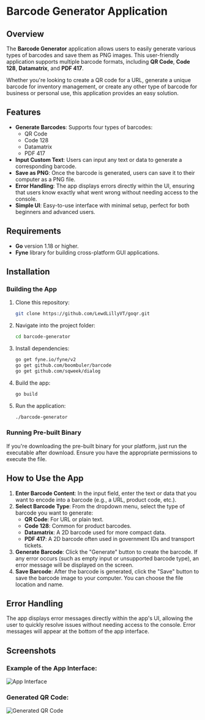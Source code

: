 # Barcode Generator Application

## Overview
The **Barcode Generator** application allows users to easily generate various types of barcodes and save them as PNG images. This user-friendly application supports multiple barcode formats, including **QR Code**, **Code 128**, **Datamatrix**, and **PDF 417**.

Whether you're looking to create a QR code for a URL, generate a unique barcode for inventory management, or create any other type of barcode for business or personal use, this application provides an easy solution.

## Features
- **Generate Barcodes**: Supports four types of barcodes:
  - QR Code
  - Code 128
  - Datamatrix
  - PDF 417
- **Input Custom Text**: Users can input any text or data to generate a corresponding barcode.
- **Save as PNG**: Once the barcode is generated, users can save it to their computer as a PNG file.
- **Error Handling**: The app displays errors directly within the UI, ensuring that users know exactly what went wrong without needing access to the console.
- **Simple UI**: Easy-to-use interface with minimal setup, perfect for both beginners and advanced users.

## Requirements
- **Go** version 1.18 or higher.
- **Fyne** library for building cross-platform GUI applications.

## Installation

### Building the App
1. Clone this repository:
   ```bash
   git clone https://github.com/LewdLillyVT/goqr.git
   ```

2. Navigate into the project folder:
   ```bash
   cd barcode-generator
   ```

3. Install dependencies:
   ```bash
   go get fyne.io/fyne/v2
   go get github.com/boombuler/barcode
   go get github.com/sqweek/dialog
   ```

4. Build the app:
   ```bash
   go build
   ```

5. Run the application:
   ```bash
   ./barcode-generator
   ```

### Running Pre-built Binary
If you're downloading the pre-built binary for your platform, just run the executable after download. Ensure you have the appropriate permissions to execute the file.

## How to Use the App

1. **Enter Barcode Content**: In the input field, enter the text or data that you want to encode into a barcode (e.g., a URL, product code, etc.).
2. **Select Barcode Type**: From the dropdown menu, select the type of barcode you want to generate:
   - **QR Code**: For URL or plain text.
   - **Code 128**: Common for product barcodes.
   - **Datamatrix**: A 2D barcode used for more compact data.
   - **PDF 417**: A 2D barcode often used in government IDs and transport tickets.
3. **Generate Barcode**: Click the "Generate" button to create the barcode. If any error occurs (such as empty input or unsupported barcode type), an error message will be displayed on the screen.
4. **Save Barcode**: After the barcode is generated, click the "Save" button to save the barcode image to your computer. You can choose the file location and name.

## Error Handling
The app displays error messages directly within the app's UI, allowing the user to quickly resolve issues without needing access to the console. Error messages will appear at the bottom of the app interface.

## Screenshots

### Example of the App Interface:
![App Interface](​https://i.lewdlilly.tv/948fcec73.png)

### Generated QR Code:
![Generated QR Code](​https://i.lewdlilly.tv/2b0d8dc1c.png)
